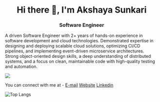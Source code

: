 
<!--
**akshaya9/akshaya9** is a ✨ _special_ ✨ repository because its `README.md` (this file) appears on your GitHub profile.

Here are some ideas to get you started:


-->

<h1 align="center">Hi there 👋, I'm Akshaya Sunkari</h1>

<h3 align="center"> Software Engineer </h3>

A driven Software Engineer with 2+ years of hands-on experience in software development and cloud technologies. Demonstrated expertise in designing and deploying scalable cloud solutions, optimizing CI/CD pipelines, and implementing event-driven microservice architectures. Strong object-oriented design skills, a deep understanding of distributed systems, and a focus on clean, maintainable code with high-quality testing and automation.

![](https://komarev.com/ghpvc/?username=akshaya9&color=yellowgreen)

You can connect with me at -
[E-mail](mailto:akshayasunkari9@gmail.com)
[Website](https://akshaya9.github.io/)
[Linkedin](https://www.linkedin.com/in/akshayasunkari/)


![Top Langs](https://github-readme-stats.vercel.app/api/top-langs/?username=akshaya9&layout=compact)
<!--
[medium]: https://medium.com/@akshayasunkari9 
-->
